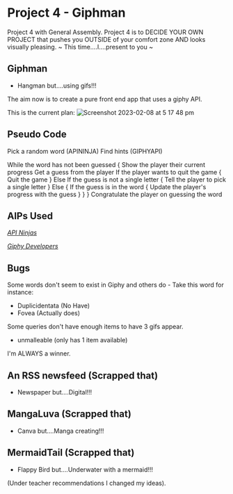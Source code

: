 # Project 4 - Giphman

Project 4 with General Assembly.
Project 4 is to DECIDE YOUR OWN PROJECT that pushes you OUTSIDE of your comfort zone AND looks visually pleasing.
~ This time....I....present to you ~

## Giphman

- Hangman but....using gifs!!!

The aim now is to create a pure front end app that uses a giphy API.

This is the current plan:
![Screenshot 2023-02-08 at 5 17 48 pm](https://user-images.githubusercontent.com/116997107/217461004-45970af1-f667-4462-99a8-5b8cb9d0d262.png)

## Pseudo Code

Pick a random word (APININJA)
Find hints (GIPHYAPI)

While the word has not been guessed {
Show the player their current progress
Get a guess from the player
If the player wants to quit the game {
Quit the game
}
Else If the guess is not a single letter {
Tell the player to pick a single letter
}
Else {
If the guess is in the word {
Update the player's progress with the guess
}
}
}
Congratulate the player on guessing the word

## AIPs Used

_[API Ninjas](https://api-ninjas.com/api/randomword)_

_[Giphy Developers](https://developers.giphy.com/docs/api/#quick-start-guide)_

## Bugs

Some words don't seem to exist in Giphy and others do - Take this word for instance:

- Duplicidentata (No Have)
- Fovea (Actually does)

Some queries don't have enough items to have 3 gifs appear.

- unmalleable (only has 1 item available)

I'm ALWAYS a winner.

## An RSS newsfeed (Scrapped that)

- Newspaper but....Digital!!!

## MangaLuva (Scrapped that)

- Canva but....Manga creating!!!

## MermaidTail (Scrapped that)

- Flappy Bird but....Underwater with a mermaid!!!

(Under teacher recommendations I changed my ideas).
